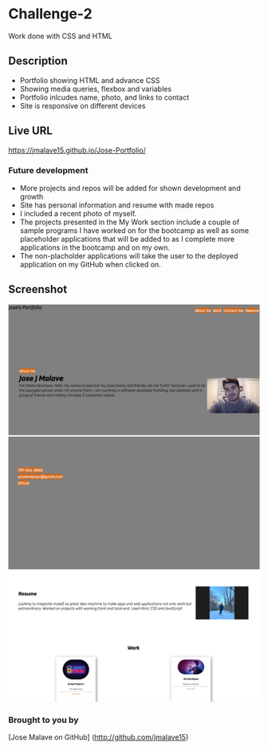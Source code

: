 # Challenge-2

Work done with CSS and HTML

## Description
* Portfolio showing HTML and advance CSS 
* Showing media queries, flexbox and variables
* Portfolio inlcudes name, photo, and links to contact
* Site is responsive on different devices

## Live URL 
https://jmalave15.github.io/Jose-Portfolio/

### Future development 

- More projects and repos will be added for shown development and growth
- Site has personal information and resume with made repos 
- I included a recent photo of myself.
- The projects presented in the My Work section include a couple of sample programs I have worked on for the bootcamp as well as some placeholder applications that will be added to as I complete more applications in the bootcamp and on my own.
- The non-placholder applications will take the user to the deployed application on my GitHub when clicked on.

## Screenshot
![screenshot](src/screen1.png)
![screenshot](src/screen2.png)
![screenshot](src/screen3.png)

### Brought to you by 
[Jose Malave on GitHub] (http://github.com/jmalave15)



